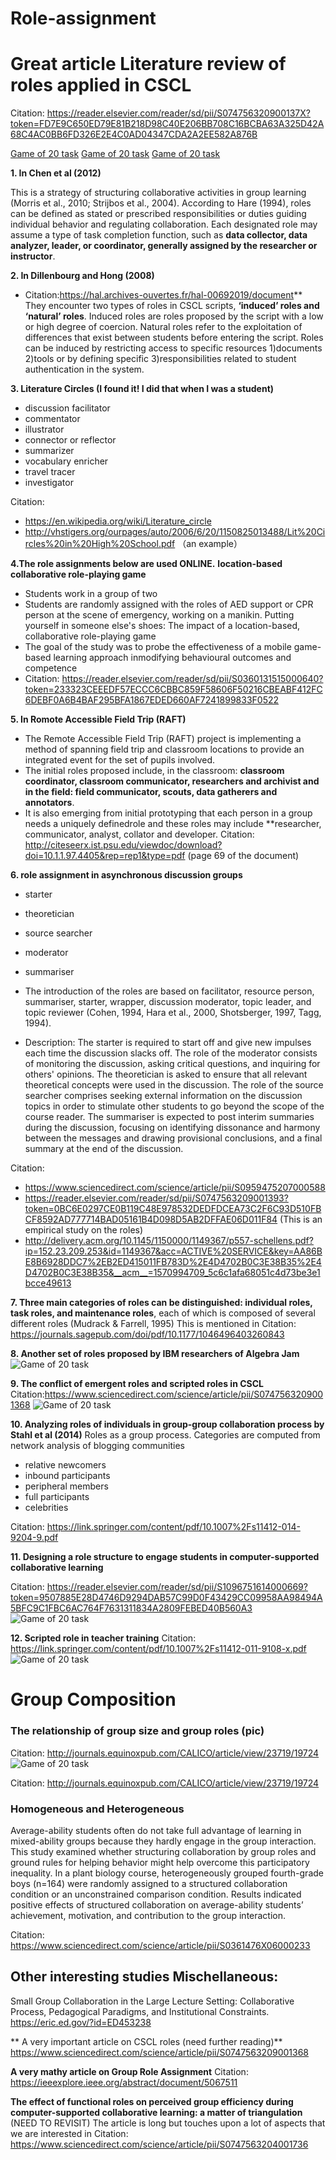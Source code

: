 # Role-assignment
# Great article  **Literature review of roles applied in CSCL** 
Citation: 
https://reader.elsevier.com/reader/sd/pii/S074756320900137X?token=FD7E9C650ED79E81B218D98C40E206BB708C16BCBA63A325D42A68C4AC0BB6FD326E2E4C0AD04347CDA2A2EE582A876B 

[Game of 20 task](https://github.com/linyuunc/group-tasks/blob/master/game%20of%2020%20task.png)
[Game of 20 task](https://github.com/linyuunc/group-tasks/blob/master/game%20of%2020%20task.png)
[Game of 20 task](https://github.com/linyuunc/group-tasks/blob/master/game%20of%2020%20task.png)

**1. In Chen et al (2012)**

 This is a strategy of structuring collaborative activities in group learning (Morris et al., 2010; Strijbos et al., 2004). 
 According to Hare (1994), roles can be defined as stated or prescribed responsibilities or duties guiding individual behavior 
 and regulating collaboration. Each designated role may assume a type of task completion function,
 such as **data collector, data analyzer, leader, or coordinator, generally assigned by the researcher or instructor**.

**2. In Dillenbourg and Hong (2008)**
* Citation:https://hal.archives-ouvertes.fr/hal-00692019/document**
They encounter two types of roles in CSCL scripts, **‘induced’ roles and ‘natural’ roles**. Induced roles are roles proposed by the script with a low or high degree of coercion. Natural roles refer to the exploitation of differences that exist between students before entering the script. Roles can be induced by restricting access to specific resources 1)documents 2)tools or by defining specific 3)responsibilities related to student authentication in the system. 

**3. Literature Circles (I found it! I did that when I was a student)**
* discussion facilitator 
* commentator
* illustrator
* connector or reflector
* summarizer
* vocabulary enricher
* travel tracer
* investigator

Citation:
* https://en.wikipedia.org/wiki/Literature_circle
* http://vhstigers.org/ourpages/auto/2006/6/20/1150825013488/Lit%20Circles%20in%20High%20School.pdf （an example）

**4.The role assignments below are used ONLINE.** 
**location-based collaborative role-playing game**
* Students work in a group of two 
* Students are randomly assigned with the roles of AED support or CPR person at the scene of emergency, working on a manikin. 
Putting yourself in someone else's shoes: The impact of a location-based, collaborative role-playing game
* The goal of the study was to probe the effectiveness of a mobile game-based learning approach inmodifying behavioural outcomes and competence
* Citation: https://reader.elsevier.com/reader/sd/pii/S0360131515000640?token=233323CEEEDF57ECCC6CBBC859F58606F50216CBEABF412FC6DEBF0A6B4BAF295BFA1867EDED660AF7241899833F0522 

**5. In Romote Accessible Field Trip (RAFT)**
* The Remote Accessible Field Trip (RAFT) project is implementing a method of spanning field trip and classroom locations to provide an
integrated event for the set of pupils involved. 
* The initial roles proposed include, in the classroom: **classroom coordinator, classroom communicator, researchers and archivist and in the field: field communicator, scouts, data gatherers and annotators**.
* It is also emerging from initial prototyping that each person in a group needs a uniquely definedrole and these roles may include **researcher, communicator, analyst, collator and developer.
Citation: http://citeseerx.ist.psu.edu/viewdoc/download?doi=10.1.1.97.4405&rep=rep1&type=pdf (page 69 of the document)

**6. role assignment in asynchronous discussion groups**
* starter
* theoretician
* source searcher
* moderator
* summariser

* The introduction of the roles are based on facilitator, resource person, summariser, starter, wrapper, discussion moderator, topic leader, and topic reviewer (Cohen, 1994, Hara et al., 2000, Shotsberger, 1997, Tagg, 1994).
* Description:  The starter is required to start off and give new impulses each time the discussion slacks off. The role of the moderator consists of monitoring the discussion, asking critical questions, and inquiring for others' opinions. The theoretician is asked to ensure that all relevant theoretical concepts were used in the discussion. The role of the source searcher comprises seeking external information on the discussion topics in order to stimulate other students to go beyond the scope of the course reader. The summariser is expected to post interim summaries during the discussion, focusing on identifying dissonance and harmony between the messages and drawing provisional conclusions, and a final summary at the end of the discussion.

Citation: 
* https://www.sciencedirect.com/science/article/pii/S0959475207000588 
* https://reader.elsevier.com/reader/sd/pii/S0747563209001393?token=0BC6E0297CE0B119C48E978532DEDFDCEA73C2F6C93D510FBCF8592AD777714BAD05161B4D098D5AB2DFFAE06D011F84  (This is an empirical study on the roles)
* http://delivery.acm.org/10.1145/1150000/1149367/p557-schellens.pdf?ip=152.23.209.253&id=1149367&acc=ACTIVE%20SERVICE&key=AA86BE8B6928DDC7%2EB2ED415011FB783D%2E4D4702B0C3E38B35%2E4D4702B0C3E38B35&__acm__=1570994709_5c6c1afa68051c4d73be3e1bcce49613

**7. Three main categories of roles can be distinguished: individual roles, task roles, and maintenance roles**, each of which is composed
of several different roles (Mudrack & Farrell, 1995)
This is mentioned in Citation:  
https://journals.sagepub.com/doi/pdf/10.1177/1046496403260843 

**8. Another set of roles proposed by IBM researchers of Algebra Jam**
![Game of 20 task](https://github.com/linyuunc/group-tasks/blob/master/game%20of%2020%20task.png)

**9. The conflict of emergent roles and scripted roles in CSCL**
Citation:https://www.sciencedirect.com/science/article/pii/S0747563209001368 
![Game of 20 task](https://github.com/linyuunc/group-tasks/blob/master/game%20of%2020%20task.png)

**10. Analyzing roles of individuals in group-group collaboration process by Stahl et al (2014)**
Roles as a group process. Categories are computed from network analysis of blogging communities 
* relative newcomers
* inbound participants
* peripheral members 
* full participants 
* celebrities

Citation:
https://link.springer.com/content/pdf/10.1007%2Fs11412-014-9204-9.pdf 

**11. Designing a role structure to engage students in computer-supported collaborative learning**

Citation: https://reader.elsevier.com/reader/sd/pii/S1096751614000669?token=9507885E28D4746D9294DAB57C99D0F43429CC09958AA98494A5BFC9C1FBC6AC764F7631311834A2809FEBED40B560A3
![Game of 20 task](https://github.com/linyuunc/group-tasks/blob/master/game%20of%2020%20task.png)

**12. Scripted role in teacher training** 
Citation: https://link.springer.com/content/pdf/10.1007%2Fs11412-011-9108-x.pdf
![Game of 20 task](https://github.com/linyuunc/group-tasks/blob/master/game%20of%2020%20task.png)


# Group Composition 

### The relationship of group size and group roles (pic)
Citation: http://journals.equinoxpub.com/CALICO/article/view/23719/19724
![Game of 20 task](https://github.com/linyuunc/group-tasks/blob/master/game%20of%2020%20task.png)

Citation: 
http://journals.equinoxpub.com/CALICO/article/view/23719/19724


###  Homogeneous and Heterogeneous 
Average-ability students often do not take full advantage of learning in mixed-ability groups because they hardly engage 
in the group interaction. This study examined whether structuring collaboration by group roles and ground rules for helping 
behavior might help overcome this participatory inequality. In a plant biology course, heterogeneously grouped fourth-grade boys (n=164) 
were randomly assigned to a structured collaboration condition or an unconstrained comparison condition. Results indicated positive
effects of structured collaboration on average-ability students’ achievement, motivation, and contribution to the group interaction. 

Citation: https://www.sciencedirect.com/science/article/pii/S0361476X06000233

## Other interesting studies Mischellaneous: 
Small Group Collaboration in the Large Lecture Setting: Collaborative Process, Pedagogical Paradigms, and Institutional Constraints. 
https://eric.ed.gov/?id=ED453238 

** A very important article on CSCL roles  (need further reading)**
https://www.sciencedirect.com/science/article/pii/S0747563209001368 


**A very mathy article on Group Role Assignment**
Citation: https://ieeexplore.ieee.org/abstract/document/5067511 

**The effect of functional roles on perceived group efficiency during computer-supported collaborative learning: a matter of triangulation** (NEED TO REVISIT)
The article is long but touches upon a lot of aspects that we are interested in 
Citation: https://www.sciencedirect.com/science/article/pii/S0747563204001736 


